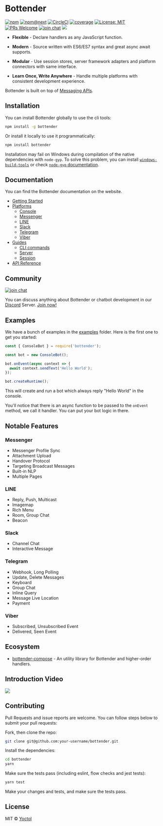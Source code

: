 # Bottender

[![npm](https://img.shields.io/npm/v/bottender.svg)](https://www.npmjs.com/package/bottender)
[![npm@next](https://img.shields.io/npm/v/bottender/next.svg)](https://www.npmjs.com/package/bottender)
[![CircleCI](https://circleci.com/gh/Yoctol/bottender.svg?style=shield)](https://circleci.com/gh/Yoctol/bottender)
[![coverage](https://codecov.io/gh/Yoctol/bottender/branch/master/graph/badge.svg)](https://codecov.io/gh/Yoctol/bottender)
[![License: MIT](https://img.shields.io/badge/License-MIT-blue.svg)](https://opensource.org/licenses/MIT)
[![PRs Welcome](https://img.shields.io/badge/PRs-welcome-brightgreen.svg)](https://github.com/Yoctol/bottender#contributing)
[![join chat](https://img.shields.io/badge/discord-join%20chat-green.svg)](https://discord.gg/apNsWBz)
![](https://user-images.githubusercontent.com/662387/38478130-5ceff16c-3be9-11e8-9b2b-d9fc2e0925c0.png)

- **Flexible** - Declare handlers as any JavaScript function.

- **Modern** - Source written with ES6/ES7 syntax and great async await
  supports.

- **Modular** - Use session stores, server framework adapters and platform
  connectors with same interface.

- **Learn Once, Write Anywhere** - Handle multiple platforms with consistent
  development experience.

Bottender is built on top of
[Messaging APIs](https://github.com/Yoctol/messaging-apis).

## Installation

You can install Bottender globally to use the cli tools:

```sh
npm install -g bottender
```

Or install it locally to use it programmatically:

```sh
npm install bottender
```

Installation may fail on Windows during compilation of the native dependencies with `node-gyp`. To solve this problem, you can install [`windows-build-tools`](https://github.com/felixrieseberg/windows-build-tools#readme) or check [`node-gyp` documentation](https://github.com/nodejs/node-gyp#on-windows).

## Documentation

You can find the Bottender documentation on the website.

- [Getting Started](https://bottender.js.org/docs/GettingStarted)
- [Platforms](https://bottender.js.org/docs/Platforms-Messenger)
  - [Console](https://bottender.js.org/docs/Platforms-Console)
  - [Messenger](https://bottender.js.org/docs/Platforms-Messenger)
  - [LINE](https://bottender.js.org/docs/Platforms-LINE)
  - [Slack](https://bottender.js.org/docs/Platforms-Slack)
  - [Telegram](https://bottender.js.org/docs/Platforms-Telegram)
  - [Viber](https://bottender.js.org/docs/Platforms-Viber)
- [Guides](https://bottender.js.org/docs/Guides-Commands)
  - [CLI commands](https://bottender.js.org/docs/Guides-Commands)
  - [Server](https://bottender.js.org/docs/Guides-Server)
  - [Session](https://bottender.js.org/docs/Guides-Session)
- [API Reference](https://bottender.js.org/docs/APIReference-Context)

## Community

[![join chat](https://img.shields.io/badge/discord-join%20chat-green.svg)](https://discord.gg/unmFzmR)

You can discuss anything about Bottender or chatbot development in our [Discord](https://discordapp.com/) Server. [Join now!](https://discord.gg/unmFzmR)

## Examples

We have a bunch of examples in the
[examples](https://github.com/Yoctol/bottender/tree/master/examples) folder.
Here is the first one to get you started:

```js
const { ConsoleBot } = require('bottender');

const bot = new ConsoleBot();

bot.onEvent(async context => {
  await context.sendText('Hello World');
});

bot.createRuntime();
```

This will create and run a bot which always reply "Hello World" in the console.

You'll notice that there is an async function to be passed to the `onEvent`
method, we call it handler. You can put your bot logic in there.

## Notable Features

### Messenger

- Messenger Profile Sync
- Attachment Upload
- Handover Protocol
- Targeting Broadcast Messages
- Built-in NLP
- Multiple Pages

### LINE

- Reply, Push, Multicast
- Imagemap
- Rich Menu
- Room, Group Chat
- Beacon

### Slack

- Channel Chat
- Interactive Message

### Telegram

- Webhook, Long Polling
- Update, Delete Messages
- Keyboard
- Group Chat
- Inline Query
- Message Live Location
- Payment

### Viber

- Subscribed, Unsubscribed Event
- Delivered, Seen Event

## Ecosystem

- [bottender-compose](https://github.com/Yoctol/bottender-compose) - An utility library for Bottender and higher-order handlers.

## Introduction Video

[![](https://user-images.githubusercontent.com/3382565/33467982-cc8a0e42-d693-11e7-9134-2d42ec135e19.png)](https://www.youtube.com/watch?v=C_OBHmbXCsE)

## Contributing

Pull Requests and issue reports are welcome. You can follow steps below to
submit your pull requests:

Fork, then clone the repo:

```sh
git clone git@github.com:your-username/bottender.git
```

Install the dependencies:

```sh
cd bottender
yarn
```

Make sure the tests pass (including eslint, flow checks and jest tests):

```sh
yarn test
```

Make your changes and tests, and make sure the tests pass.

## License

MIT © [Yoctol](https://github.com/Yoctol/bottender)
